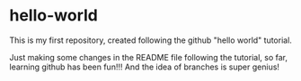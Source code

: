 # hello-world
This is my first repository, created following the github "hello world" tutorial.

Just making some changes in the README file following the tutorial, so far, learning github has been fun!!! And the idea of branches is super genius!
